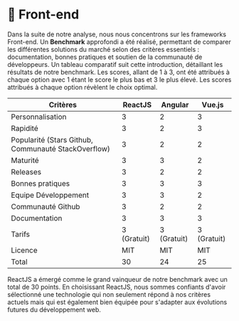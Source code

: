 # 🎨 Front-end

Dans la suite de notre analyse, nous nous concentrons sur les frameworks Front-end. Un **Benchmark** approfondi a été réalisé, permettant de comparer les différentes solutions du marché selon des critères essentiels : documentation, bonnes pratiques et soutien de la communauté de développeurs.
Un tableau comparatif suit cette introduction, détaillant les résultats de notre benchmark. Les scores, allant de 1 à 3, ont été attribués à chaque option avec 1 étant le score le plus bas et 3 le plus élevé. Les scores attribués à chaque option révèlent le choix optimal.

| Critères                 | ReactJS | Angular | Vue.js |
|--------------------------|---------|---------|--------|
| Personnalisation         | 3       | 2       | 3      |
| Rapidité                 | 3       | 2       | 3      |
| Popularité (Stars Github, Communauté StackOverflow) | 3       | 2       | 2      |
| Maturité                 | 3       | 3       | 2      |
| Releases                 | 3       | 2       | 2      |
| Bonnes pratiques         | 3       | 3       | 3      |
| Equipe Développement     | 3       | 3       | 2      |
| Communauté Github        | 3       | 2       | 2      |
| Documentation            | 3       | 3       | 3      |
| Tarifs                   | 3 (Gratuit) | 3 (Gratuit) | 3 (Gratuit)|
| Licence                  | MIT     | MIT     | MIT    |
| Total                    | 30      | 24      | 25     |

ReactJS a émergé comme le grand vainqueur de notre benchmark avec un total de 30 points. En choisissant ReactJS, nous sommes confiants d'avoir sélectionné une technologie qui non seulement répond à nos critères actuels mais qui est également bien équipée pour s'adapter aux évolutions futures du développement web.